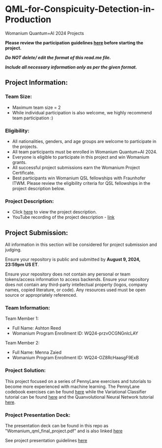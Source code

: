 # QML-for-Conspicuity-Detection-in-Production
Womanium Quantum+AI 2024 Projects

**Please review the participation guidelines [here](https://github.com/womanium-quantum/Quantum-AI-2024) before starting the project.**

_**Do NOT delete/ edit the format of this read.me file.**_

_**Include all necessary information only as per the given format.**_

## Project Information:

### Team Size:
  - Maximum team size = 2
  - While individual participation is also welcome, we highly recommend team participation :)

### Eligibility:
  - All nationalities, genders, and age groups are welcome to participate in the projects.
  - All team participants must be enrolled in Womanium Quantum+AI 2024.
  - Everyone is eligible to participate in this project and win Womanium grants.
  - All successful project submissions earn the Womanium Project Certificate.
  - Best participants win Womanium QSL fellowships with Fraunhofer ITWM. Please review the eligibility criteria for QSL fellowships in the project description below.

### Project Description:
  - Click [here](https://drive.google.com/file/d/1AcctFeXjchtEhYzPUsHpP_b4HGlI4kq9/view?usp=sharing) to view the project description.
  - YouTube recording of the project description - [link](https://youtu.be/Ac1ihFcTRTc?si=i6AIVfQQh8ymYQYp)

## Project Submission:
All information in this section will be considered for project submission and judging.

Ensure your repository is public and submitted by **August 9, 2024, 23:59pm US ET**.

Ensure your repository does not contain any personal or team tokens/access information to access backends. Ensure your repository does not contain any third-party intellectual property (logos, company names, copied literature, or code). Any resources used must be open source or appropriately referenced.

### Team Information:
Team Member 1:
 - Full Name: Ashton Reed
 - Womanium Program Enrollment ID: WQ24-przvOCGNGnlcLAY


Team Member 2:
 - Full Name:  Menna Zaied
 - Womanium Program Enrollment ID: WQ24-OZ8RcHaasgF9ExB


### Project Solution:
This project focused on a series of PennyLane exercises and tutorials to become more experienced with machine learning. The PennyLane codebook exercises can be found [here](https://github.com/ashtonreed/QML-for-Conspicuity-Detection-in-Production/blob/main/Task1_Pennylane_Codebook.ipynb) while the Variational Classifier tutorial can be found [here](https://github.com/ashtonreed/QML-for-Conspicuity-Detection-in-Production/blob/main/Task2_Variational_Classifier.ipynb) and the Quanvolutional Neural Network tutorial [here](https://github.com/ashtonreed/QML-for-Conspicuity-Detection-in-Production/blob/main/Task3_Quanvolutional_Neural_Network.ipynb).

### Project Presentation Deck:
The presentation deck can be found in this repo as "Womanium_qml_final_project.pdf" and is also linked [here](https://github.com/ashtonreed/QML-for-Conspicuity-Detection-in-Production/blob/main/Womanium_qml_final_project.pdf)

See project presentation guidelines [here](https://docs.google.com/document/d/13nWF8AxFAfFYTWEYPT3BpPdYkqtxxSAjmuXj_zcMh-E/edit?usp=sharing)

